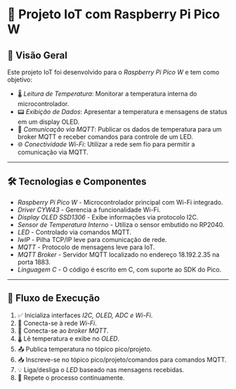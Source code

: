 # 🚀 Projeto IoT com Raspberry Pi Pico W

## 📌 Visão Geral

Este projeto IoT foi desenvolvido para o *Raspberry Pi Pico W* e tem como objetivo:

- 🌡️ *Leitura de Temperatura*: Monitorar a temperatura interna do microcontrolador.
- 📟 *Exibição de Dados*: Apresentar a temperatura e mensagens de status em um display OLED.
- 📡 *Comunicação via MQTT*: Publicar os dados de temperatura para um broker MQTT e receber comandos para controle de um LED.
- 🌐 *Conectividade Wi-Fi*: Utilizar a rede sem fio para permitir a comunicação via MQTT.

---

## 🛠️ Tecnologias e Componentes

- *Raspberry Pi Pico W* - Microcontrolador principal com Wi-Fi integrado.
- *Driver CYW43* - Gerencia a funcionalidade Wi-Fi.
- *Display OLED SSD1306* - Exibe informações via protocolo I2C.
- *Sensor de Temperatura Interno* - Utiliza o sensor embutido no RP2040.
- *LED* - Controlado via comandos MQTT.
- *lwIP* - Pilha TCP/IP leve para comunicação de rede.
- *MQTT* - Protocolo de mensagens leve para IoT.
- *MQTT Broker* - Servidor MQTT localizado no endereço 18.192.2.35 na porta 1883.
- *Linguagem C* - O código é escrito em C, com suporte ao SDK do Pico.

---

## 🔄 Fluxo de Execução

1. ✅ Inicializa interfaces *I2C, OLED, ADC e Wi-Fi*.
2. 📶 Conecta-se à rede *Wi-Fi*.
3. 🔗 Conecta-se ao *broker MQTT*.
4. 🌡️ Lê temperatura e exibe no *OLED*.
5. 📤 Publica temperatura no tópico pico/projeto.
6. 📥 Inscreve-se no tópico pico/projeto/comandos para comandos MQTT.
7. 💡 Liga/desliga o *LED* baseado nas mensagens recebidas.
8. 🔄 Repete o processo continuamente.
